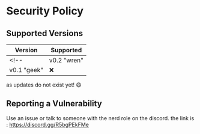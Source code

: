 # Security Policy

## Supported Versions

| Version | Supported              |
| ------- | ------------------     |
<!-- | v0.2 "wren"  | :heavy_check_mark:|
| v0.1 "geek"  | :x:               | -->
as updates do not exist yet! :smile:

## Reporting a Vulnerability

Use an issue or talk to someone with the nerd role on the discord.
the link is : https://discord.gg/R5bgPEkFMe

